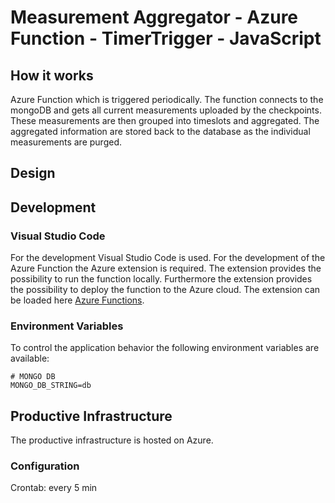 # Measurement Aggregator - Azure Function - TimerTrigger - JavaScript

## How it works

Azure Function which is triggered periodically. The function connects to the mongoDB and gets all current measurements uploaded by the checkpoints. These measurements are then grouped into timeslots and aggregated. The aggregated information are stored back to the database as the individual measurements are purged.

## Design

## Development

### Visual Studio Code

For the development Visual Studio Code is used. For the development of the Azure Function the Azure extension is required. The extension provides the possibility to run the function locally. Furthermore the extension provides the possibility to deploy the function to the Azure cloud. The extension can be loaded here [Azure Functions](https://marketplace.visualstudio.com/items?itemName=ms-azuretools.vscode-azurefunctions).

### Environment Variables

To control the application behavior the following environment variables are available:

    # MONGO DB
    MONGO_DB_STRING=db

## Productive Infrastructure

The productive infrastructure is hosted on Azure.

### Configuration

Crontab: every 5 min
